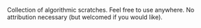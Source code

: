 Collection of algorithmic scratches. Feel free to use anywhere. No attribution necessary (but welcomed if you would like).

